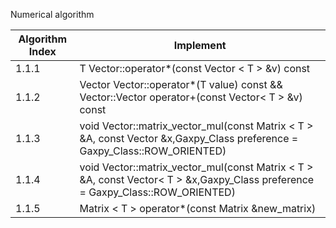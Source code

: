 Numerical algorithm

| Algorithm Index | Implement                                                                                                                      |
| --------------- | ------------------------------------------------------------------------------------------------------------------------------ |
| 1.1.1           | T Vector::operator*(const Vector < T > &v) const                                                                               |
| 1.1.2           | Vector<T> Vector::operator*(T value) const &&   Vector::Vector<T> operator+(const Vector< T > &v) const                        |
| 1.1.3           | void Vector::matrix_vector_mul(const Matrix < T > &A, const Vector<T> &x,Gaxpy_Class preference = Gaxpy_Class::ROW_ORIENTED)   |
| 1.1.4           | void Vector::matrix_vector_mul(const Matrix < T > &A, const Vector< T > &x,Gaxpy_Class preference = Gaxpy_Class::ROW_ORIENTED) |
| 1.1.5           | Matrix < T > operator*(const Matrix<T> &new_matrix)                                                                            |